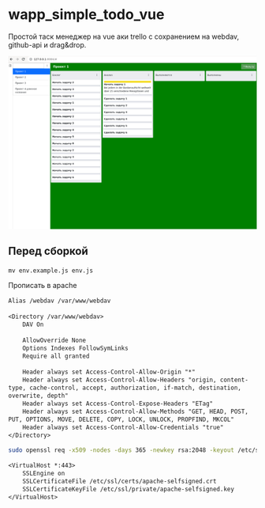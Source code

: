# wapp_simple_todo_vue

Простой таск менеджер на vue аки trello с сохранением на webdav, github-api и drag&drop.

![](/images/2023-02-11_10-36.png)

## Перед сборкой

```
mv env.example.js env.js
```

Прописать в apache 

```
Alias /webdav /var/www/webdav

<Directory /var/www/webdav>
    DAV On

    AllowOverride None
    Options Indexes FollowSymLinks
    Require all granted

    Header always set Access-Control-Allow-Origin "*"
    Header always set Access-Control-Allow-Headers "origin, content-type, cache-control, accept, authorization, if-match, destination, overwrite, depth"
    Header always set Access-Control-Expose-Headers "ETag"
    Header always set Access-Control-Allow-Methods "GET, HEAD, POST, PUT, OPTIONS, MOVE, DELETE, COPY, LOCK, UNLOCK, PROPFIND, MKCOL"
    Header always set Access-Control-Allow-Credentials "true"
</Directory>
```

```bash
sudo openssl req -x509 -nodes -days 365 -newkey rsa:2048 -keyout /etc/ssl/private/apache-selfsigned.key -out /etc/ssl/certs/apache-selfsigned.crt
```

```
<VirtualHost *:443>
    SSLEngine on
    SSLCertificateFile /etc/ssl/certs/apache-selfsigned.crt
    SSLCertificateKeyFile /etc/ssl/private/apache-selfsigned.key
</VirtualHost>
```